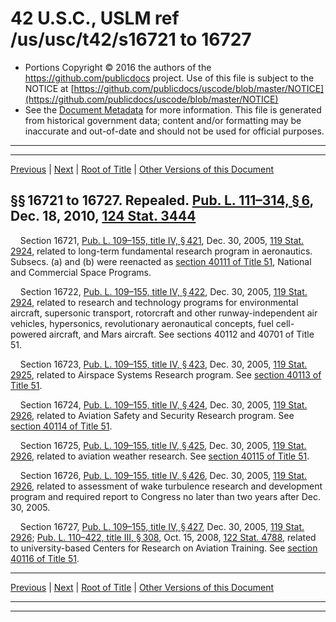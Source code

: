 ---
---

# 42 U.S.C., USLM ref /us/usc/t42/s16721 to 16727

* Portions Copyright © 2016 the authors of the https://github.com/publicdocs project.
  Use of this file is subject to the NOTICE at [https://github.com/publicdocs/uscode/blob/master/NOTICE](https://github.com/publicdocs/uscode/blob/master/NOTICE)
* See the [Document Metadata](././../../../../../..//README.md) for more information.
  This file is generated from historical government data; content and/or formatting may be inaccurate and out-of-date and should not be used for official purposes.

----------
----------

[Previous](./../../../../../..//us/usc/t42/ch150/schIV/ptB/m__us_usc_t42_ch150_schIV_ptB.md) | [Next](./../../../../../..//us/usc/t42/ch150/schIV/ptC/m__us_usc_t42_ch150_schIV_ptC.md) | [Root of Title](./../../../../../../) | [Other Versions of this Document](https://publicdocs.github.io/go/links?ns=uslm&ref=%2Fus%2Fusc%2Ft42%2Fs16721+to+16727)

## §§ 16721 to 16727. Repealed. [Pub. L. 111–314, § 6][/us/pl/111/314/s6], Dec. 18, 2010, [124 Stat. 3444][/us/stat/124/3444]

    Section 16721, [Pub. L. 109–155, title IV, § 421][/us/pl/109/155/s421], Dec. 30, 2005, [119 Stat. 2924][/us/stat/119/2924], related to long-term fundamental research program in aeronautics. Subsecs. (a) and (b) were reenacted as [section 40111 of Title 51][/us/usc/t51/s40111], National and Commercial Space Programs.

    Section 16722, [Pub. L. 109–155, title IV, § 422][/us/pl/109/155/s422], Dec. 30, 2005, [119 Stat. 2924][/us/stat/119/2924], related to research and technology programs for environmental aircraft, supersonic transport, rotorcraft and other runway-independent air vehicles, hypersonics, revolutionary aeronautical concepts, fuel cell-powered aircraft, and Mars aircraft. See sections 40112 and 40701 of Title 51.

    Section 16723, [Pub. L. 109–155, title IV, § 423][/us/pl/109/155/s423], Dec. 30, 2005, [119 Stat. 2925][/us/stat/119/2925], related to Airspace Systems Research program. See [section 40113 of Title 51][/us/usc/t51/s40113].

    Section 16724, [Pub. L. 109–155, title IV, § 424][/us/pl/109/155/s424], Dec. 30, 2005, [119 Stat. 2926][/us/stat/119/2926], related to Aviation Safety and Security Research program. See [section 40114 of Title 51][/us/usc/t51/s40114].

    Section 16725, [Pub. L. 109–155, title IV, § 425][/us/pl/109/155/s425], Dec. 30, 2005, [119 Stat. 2926][/us/stat/119/2926], related to aviation weather research. See [section 40115 of Title 51][/us/usc/t51/s40115].

    Section 16726, [Pub. L. 109–155, title IV, § 426][/us/pl/109/155/s426], Dec. 30, 2005, [119 Stat. 2926][/us/stat/119/2926], related to assessment of wake turbulence research and development program and required report to Congress no later than two years after Dec. 30, 2005.

    Section 16727, [Pub. L. 109–155, title IV, § 427][/us/pl/109/155/s427], Dec. 30, 2005, [119 Stat. 2926][/us/stat/119/2926]; [Pub. L. 110–422, title III, § 308][/us/pl/110/422/s308], Oct. 15, 2008, [122 Stat. 4788][/us/stat/122/4788], related to university-based Centers for Research on Aviation Training. See [section 40116 of Title 51][/us/usc/t51/s40116].

----------

[Previous](./../../../../../..//us/usc/t42/ch150/schIV/ptB/m__us_usc_t42_ch150_schIV_ptB.md) | [Next](./../../../../../..//us/usc/t42/ch150/schIV/ptC/m__us_usc_t42_ch150_schIV_ptC.md) | [Root of Title](./../../../../../../) | [Other Versions of this Document](https://publicdocs.github.io/go/links?ns=uslm&ref=%2Fus%2Fusc%2Ft42%2Fs16721+to+16727)

----------
----------

[/us/pl/111/314/s6]: https://publicdocs.github.io/go/links?ns=uslm&ref=%2Fus%2Fpl%2F111%2F314%2Fs6
[/us/stat/124/3444]: https://publicdocs.github.io/go/links?ns=uslm&ref=%2Fus%2Fstat%2F124%2F3444
[/us/pl/109/155/s421]: https://publicdocs.github.io/go/links?ns=uslm&ref=%2Fus%2Fpl%2F109%2F155%2Fs421
[/us/stat/119/2924]: https://publicdocs.github.io/go/links?ns=uslm&ref=%2Fus%2Fstat%2F119%2F2924
[/us/usc/t51/s40111]: https://publicdocs.github.io/go/links?ns=uslm&ref=%2Fus%2Fusc%2Ft51%2Fs40111
[/us/pl/109/155/s422]: https://publicdocs.github.io/go/links?ns=uslm&ref=%2Fus%2Fpl%2F109%2F155%2Fs422
[/us/stat/119/2924]: https://publicdocs.github.io/go/links?ns=uslm&ref=%2Fus%2Fstat%2F119%2F2924
[/us/pl/109/155/s423]: https://publicdocs.github.io/go/links?ns=uslm&ref=%2Fus%2Fpl%2F109%2F155%2Fs423
[/us/stat/119/2925]: https://publicdocs.github.io/go/links?ns=uslm&ref=%2Fus%2Fstat%2F119%2F2925
[/us/usc/t51/s40113]: https://publicdocs.github.io/go/links?ns=uslm&ref=%2Fus%2Fusc%2Ft51%2Fs40113
[/us/pl/109/155/s424]: https://publicdocs.github.io/go/links?ns=uslm&ref=%2Fus%2Fpl%2F109%2F155%2Fs424
[/us/stat/119/2926]: https://publicdocs.github.io/go/links?ns=uslm&ref=%2Fus%2Fstat%2F119%2F2926
[/us/usc/t51/s40114]: https://publicdocs.github.io/go/links?ns=uslm&ref=%2Fus%2Fusc%2Ft51%2Fs40114
[/us/pl/109/155/s425]: https://publicdocs.github.io/go/links?ns=uslm&ref=%2Fus%2Fpl%2F109%2F155%2Fs425
[/us/stat/119/2926]: https://publicdocs.github.io/go/links?ns=uslm&ref=%2Fus%2Fstat%2F119%2F2926
[/us/usc/t51/s40115]: https://publicdocs.github.io/go/links?ns=uslm&ref=%2Fus%2Fusc%2Ft51%2Fs40115
[/us/pl/109/155/s426]: https://publicdocs.github.io/go/links?ns=uslm&ref=%2Fus%2Fpl%2F109%2F155%2Fs426
[/us/stat/119/2926]: https://publicdocs.github.io/go/links?ns=uslm&ref=%2Fus%2Fstat%2F119%2F2926
[/us/pl/109/155/s427]: https://publicdocs.github.io/go/links?ns=uslm&ref=%2Fus%2Fpl%2F109%2F155%2Fs427
[/us/stat/119/2926]: https://publicdocs.github.io/go/links?ns=uslm&ref=%2Fus%2Fstat%2F119%2F2926
[/us/pl/110/422/s308]: https://publicdocs.github.io/go/links?ns=uslm&ref=%2Fus%2Fpl%2F110%2F422%2Fs308
[/us/stat/122/4788]: https://publicdocs.github.io/go/links?ns=uslm&ref=%2Fus%2Fstat%2F122%2F4788
[/us/usc/t51/s40116]: https://publicdocs.github.io/go/links?ns=uslm&ref=%2Fus%2Fusc%2Ft51%2Fs40116


